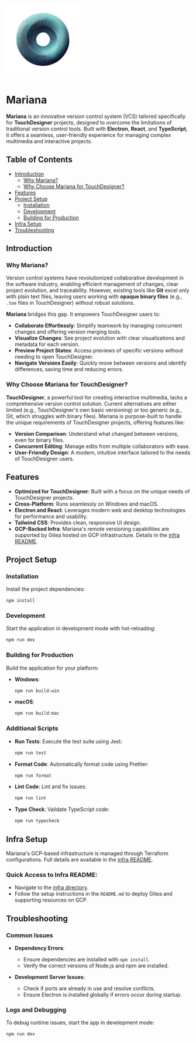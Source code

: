 <img src="resources/icon.png" alt="MarianaLogo" width="200" height="200">

# Mariana

**Mariana** is an innovative version control system (VCS) tailored specifically for **TouchDesigner** projects, designed to overcome the limitations of traditional version control tools. Built with **Electron**, **React**, and **TypeScript**, it offers a seamless, user-friendly experience for managing complex multimedia and interactive projects.

## Table of Contents

-   [Introduction](#introduction)
    -   [Why Mariana?](#why-mariana)
    -   [Why Choose Mariana for TouchDesigner?](#why-choose-mariana-for-touchdesigner)
-   [Features](#features)
-   [Project Setup](#project-setup)
    -   [Installation](#installation)
    -   [Development](#development)
    -   [Building for Production](#building-for-production)
-   [Infra Setup](#infra-setup)
-   [Troubleshooting](#troubleshooting)

## Introduction

### Why Mariana?

Version control systems have revolutionized collaborative development in the software industry, enabling efficient management of changes, clear project evolution, and traceability. However, existing tools like **Git** excel only with plain text files, leaving users working with **opaque binary files** (e.g., `.toe` files in TouchDesigner) without robust solutions.

**Mariana** bridges this gap. It empowers TouchDesigner users to:

-   **Collaborate Effortlessly**: Simplify teamwork by managing concurrent changes and offering version merging tools.
-   **Visualize Changes**: See project evolution with clear visualizations and metadata for each version.
-   **Preview Project States**: Access previews of specific versions without needing to open TouchDesigner.
-   **Navigate Versions Easily**: Quickly move between versions and identify differences, saving time and reducing errors.

### Why Choose Mariana for TouchDesigner?

**TouchDesigner**, a powerful tool for creating interactive multimedia, lacks a comprehensive version control solution. Current alternatives are either limited (e.g., TouchDesigner's own basic versioning) or too generic (e.g., Git, which struggles with binary files). Mariana is purpose-built to handle the unique requirements of TouchDesigner projects, offering features like:

-   **Version Comparison**: Understand what changed between versions, even for binary files.
-   **Concurrent Editing**: Manage edits from multiple collaborators with ease.
-   **User-Friendly Design**: A modern, intuitive interface tailored to the needs of TouchDesigner users.

## Features

-   **Optimized for TouchDesigner**: Built with a focus on the unique needs of TouchDesigner projects.
-   **Cross-Platform**: Runs seamlessly on Windows and macOS.
-   **Electron and React**: Leverages modern web and desktop technologies for performance and usability.
-   **Tailwind CSS**: Provides clean, responsive UI design.
-   **GCP-Backed Infra**: Mariana's remote versioning capabilities are supported by Gitea hosted on GCP infrastructure. Details in the [infra README](infra/README.md).

## Project Setup

### Installation

Install the project dependencies:

```bash
npm install
```

### Development

Start the application in development mode with hot-reloading:

```bash
npm run dev
```

### Building for Production

Build the application for your platform:

-   **Windows**:

    ```bash
    npm run build:win
    ```

-   **macOS**:

    ```bash
    npm run build:mac
    ```

### Additional Scripts

-   **Run Tests**: Execute the test suite using Jest:

    ```bash
    npm run test
    ```

-   **Format Code**: Automatically format code using Prettier:

    ```bash
    npm run format
    ```

-   **Lint Code**: Lint and fix issues:

    ```bash
    npm run lint
    ```

-   **Type Check**: Validate TypeScript code:
    ```bash
    npm run typecheck
    ```

## Infra Setup

Mariana's GCP-based infrastructure is managed through Terraform configurations. Full details are available in the [infra README](infra/README.md).

### Quick Access to Infra README:

-   Navigate to the [infra directory](infra).
-   Follow the setup instructions in the `README.md` to deploy Gitea and supporting resources on GCP.

## Troubleshooting

### Common Issues

-   **Dependency Errors**:

    -   Ensure dependencies are installed with `npm install`.
    -   Verify the correct versions of Node.js and npm are installed.

-   **Development Server Issues**:
    -   Check if ports are already in use and resolve conflicts.
    -   Ensure Electron is installed globally if errors occur during startup.

### Logs and Debugging

To debug runtime issues, start the app in development mode:

```bash
npm run dev
```
